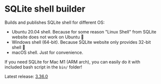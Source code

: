 # SQLite shell builder

Builds and publishes SQLite shell for different OS:

- Ubuntu 20.04 shell. Because for some reason "Linux Shell" from SQLite website does not work on Ubuntu 🤷
- Windows shell (64-bit). Because SQLite website only provides 32-bit shell 🤷
- macOS shell. Just for convenience.

If you need SQLite for Mac M1 (ARM arch), you can easily do it with included bash script in the `bin/` folder!

Latest release: [3.36.0](https://github.com/nalgeon/sqlite/releases/latest)
